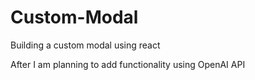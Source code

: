 # Custom-Modal
Building a custom modal using react 

After I am planning to add functionality using OpenAI API